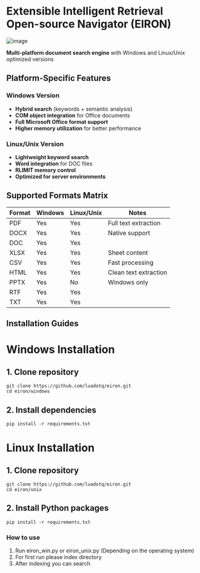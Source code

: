 # Extensible Intelligent Retrieval Open-source Navigator (EIRON)
![image](https://github.com/user-attachments/assets/0d0c20cc-7b49-410c-86a6-8a9e2439c423)

**Multi-platform document search engine** with Windows and Linux/Unix optimized versions
## Platform-Specific Features

### Windows Version
- **Hybrid search** (keywords + semantic analysis)
- **COM object integration** for Office documents
- **Full Microsoft Office format support**
- **Higher memory utilization** for better performance

### Linux/Unix Version
- **Lightweight keyword search**
- **Word integration** for DOC files
- **RLIMIT memory control**
- **Optimized for server environments**

## Supported Formats Matrix

| Format  | Windows | Linux/Unix  | Notes                    |
|---------|---------|-------------|--------------------------|
| PDF     | Yes     | Yes         | Full text extraction     |
| DOCX    | Yes     | Yes         | Native support           |
| DOC     | Yes       | Yes         |                          |
| XLSX    | Yes       | Yes          | Sheet content            |
| CSV     | Yes       | Yes          | Fast processing          |
| HTML    | Yes       | Yes          | Clean text extraction    |
| PPTX    | Yes       | No          | Windows only             |
| RTF     | Yes      | Yes          |                          |
| TXT     | Yes       | Yes          |                          |

## Installation Guides

# Windows Installation

## 1. Clone repository
```shell
git clone https://github.com/luadotq/eiron.git
cd eiron/windows
```
## 2. Install dependencies
```shell
pip install -r requirements.txt
```
# Linux Installation

## 1. Clone repository
```shell
git clone https://github.com/luadotq/eiron.git
cd eiron/unix
```
## 2. Install Python packages
```shell
pip install -r requirements.txt
```
### How to use
1. Run eiron_win.py or eiron_unix.py (Depending on the operating system)
2. For first run please index directory
3. After indexing you can search

